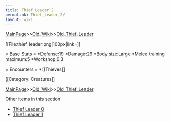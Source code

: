 ```yaml
---
title: Thief Leader 2
permalink: Thief_Leader_2/
layout: wiki
---
```


[MainPage](/keeperrl_wiki/ "wikilink")>>[Old_Wiki](/keeperrl_wiki/Old_Wiki "wikilink")>>[Old_Thief_Leader](/keeperrl_wiki/Old_Thief_Leader "wikilink")

[[File:thief_leader.png|100px|link=]]

= Base Stats =
*Defense:19
*Damage:29
*Body size:Large
*Melee training maximum:5
*Workshop:0.3

= Encounters =
*[[Thieves]]

[[Category: Creatures]]

[MainPage](/keeperrl_wiki/ "wikilink")>>[Old_Wiki](/keeperrl_wiki/Old_Wiki "wikilink")>>[Old_Thief_Leader](/keeperrl_wiki/Old_Thief_Leader "wikilink")

Other items in this section
-    [Thief Leader 0](/keeperrl_wiki/Thief_Leader_0 "wikilink")
-    [Thief Leader 1](/keeperrl_wiki/Thief_Leader_1 "wikilink")
